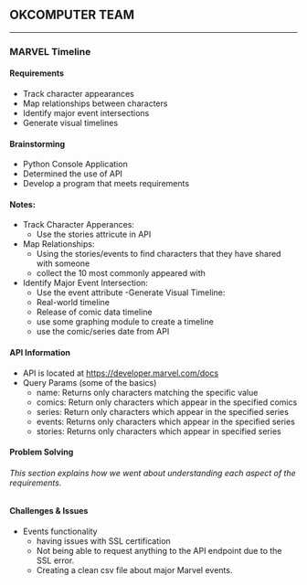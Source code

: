 ## OKCOMPUTER TEAM
---


### MARVEL Timeline
#### Requirements
- Track character appearances
- Map relationships between characters
- Identify major event intersections
- Generate visual timelines

#### Brainstorming
- Python Console Application
- Determined the use of API
- Develop a program that meets requirements

#### Notes: 
- Track Character Apperances: 
  - Use the stories attricute in API
- Map Relationships:
  - Using the stories/events to find characters that they have shared with someone 
  - collect the 10 most commonly appeared with 
- Identify Major Event Intersection:
  - Use the event attribute 
-Generate Visual Timeline:
  - Real-world timeline 
  - Release of comic data timeline
  - use some graphing module to create a timeline
  - use the comic/series date from API

#### API Information
- API is located at https://developer.marvel.com/docs 
- Query Params (some of the basics)
  - name: Returns only characters matching the specific value
  - comics: Return only characters which appear in the specified comics
  - series: Return only characters which appear in the specified series
  - events: Returns only characters which appear in the specified series 
  - stories: Returns only characters which appear in specified series

#### Problem Solving
###### This section explains how we went about understanding each aspect of the requirements. 

#### Challenges & Issues
- Events functionality
  - having issues with SSL certification
  - Not being able to request anything to the API endpoint due to the SSL error.
  - Creating a clean csv file about major Marvel events.

